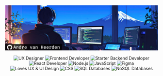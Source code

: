 ![banner](./assets/header.png)

<p align="center">
    <img src="https://img.shields.io/badge/UX%20Designer-FFD700?style=flat-square&logo=figma&logoColor=black" alt="UX Designer" />
    <img src="https://img.shields.io/badge/Frontend%20Developer-00BFFF?style=flat-square&logo=react&logoColor=white" alt="Frontend Developer" />
    <img src="https://img.shields.io/badge/Starter%20Backend%20Developer-00BFFF?style=flat-square&logo=node.js&logoColor=white" alt="Starter Backend Developer" />
    <img src="https://img.shields.io/badge/React%20Developer-61DAFB?style=flat-square&logo=react&logoColor=black" alt="React Developer" />
    <img src="https://img.shields.io/badge/Node.js-339933?style=flat-square&logo=node.js&logoColor=white" alt="Node.js" />
    <img src="https://img.shields.io/badge/JavaScript-F7DF1E?style=flat-square&logo=javascript&logoColor=black" alt="JavaScript" />
    <img src="https://img.shields.io/badge/Figma-F24E1E?style=flat-square&logo=figma&logoColor=white" alt="Figma" />
    <img src="https://img.shields.io/badge/Loves%20UX%20%26%20UI-FF69B4?style=flat-square&logo=figma&logoColor=white" alt="Loves UX & UI Design" />
    <img src="https://img.shields.io/badge/CSS-1572B6?style=flat-square&logo=css3&logoColor=white" alt="CSS" />
    <img src="https://img.shields.io/badge/SQL-4479A1?style=flat-square&logo=postgresql&logoColor=white" alt="SQL Databases" />
    <img src="https://img.shields.io/badge/NoSQL-003B57?style=flat-square&logo=mongodb&logoColor=white" alt="NoSQL Databases" />
</p>



<!--
**andrevanheerden/andrevanheerden** is a ✨ _special_ ✨ repository because its `README.md` (this file) appears on your GitHub profile.

Here are some ideas to get you started:

- 🔭 I’m currently working on ...
- 🌱 I’m currently learning ...
- 👯 I’m looking to collaborate on ...
- 🤔 I’m looking for help with ...
- 💬 Ask me about ...
- 📫 How to reach me: ...
- 😄 Pronouns: ...
- ⚡ Fun fact: ...
-->
